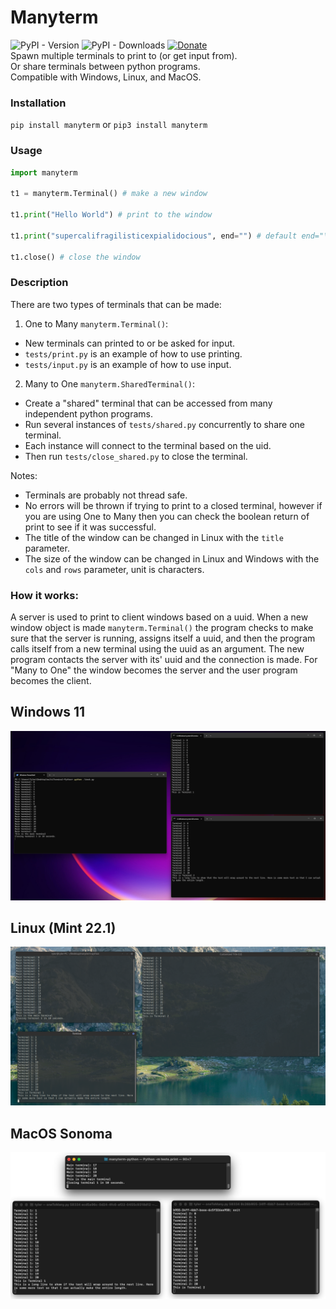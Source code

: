 # Manyterm
![PyPI - Version](https://img.shields.io/pypi/v/manyterm) ![PyPI - Downloads](https://img.shields.io/pypi/dm/manyterm) [![Donate](https://img.shields.io/badge/Donate-PayPal-green.svg)](https://www.paypal.com/donate/?business=8VDFKHMBFSC2Q&no_recurring=0&currency_code=USD)  
Spawn multiple terminals to print to (or get input from).  
Or share terminals between python programs.  
Compatible with Windows, Linux, and MacOS.    
### Installation
`pip install manyterm` or `pip3 install manyterm`
### Usage
```py
import manyterm 

t1 = manyterm.Terminal() # make a new window

t1.print("Hello World") # print to the window

t1.print("supercalifragilisticexpialidocious", end="") # default end="\n"

t1.close() # close the window
```
### Description
There are two types of terminals that can be made:  
1. One to Many `manyterm.Terminal()`:
- New terminals can printed to or be asked for input.  
- `tests/print.py` is an example of how to use printing.  
- `tests/input.py` is an example of how to use input.  
2. Many to One `manyterm.SharedTerminal()`: 
- Create a "shared" terminal that can be accessed from many independent python programs.  
- Run several instances of `tests/shared.py` concurrently to share one terminal.  
- Each instance will connect to the terminal based on the uid.  
- Then run `tests/close_shared.py` to close the terminal.  

Notes:
* Terminals are probably not thread safe.
* No errors will be thrown if trying to print to a closed terminal, however if you are using One to Many then you can check the boolean return of print to see if it was successful.  
* The title of the window can be changed in Linux with the `title` parameter.  
* The size of the window can be changed in Linux and Windows with the `cols` and `rows` parameter, unit is characters.


### How it works:
A server is used to print to client windows based on a uuid. When a new window object is made `manyterm.Terminal()` the program checks to make sure that the server is running, assigns itself a uuid, and then the program calls itself from a new terminal using the uuid as an argument. The new program contacts the server with its' uuid and the connection is made. For "Many to One" the window becomes the server and the user program becomes the client.

## Windows 11
![Picture showing windows example](screenshots/screenshot-win.png)
## Linux (Mint 22.1)
![Picture showing windows example](screenshots/screenshot-linux.png)
## MacOS Sonoma
![Picture showing windows example](screenshots/screenshot-macos.png)
